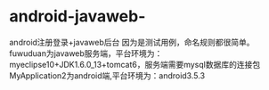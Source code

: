 # android-javaweb-
android注册登录+javaweb后台
因为是测试用例，命名规则都很简单。
fuwuduan为javaweb服务端，平台环境为：myeclipse10+JDK1.6.0_13+tomcat6，服务端需要mysql数据库的连接包
MyApplication2为android端,平台环境为：android3.5.3
